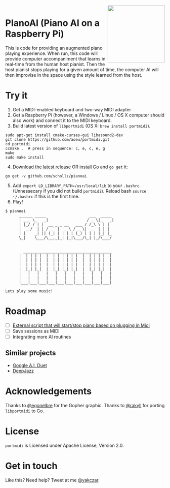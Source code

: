 <img align="right" src="https://rpiai.com/content/images/2017/09/gopher-1.svg" width="180" />

# PIanoAI (Piano AI on a Raspberry Pi)

This is code for providing an augmented piano playing experience. When run, this code will provide computer accompaniment that learns in real-time from the human host pianist. Then the host pianist stops playing for a given amount of time, the computer AI will then improvise in the space using the style learned from the host.

# Try it

1. Get a MIDI-enabled keyboard and two-way MIDI adapter
2. Get a Raspberry Pi (however, a Windows / Linux / OS X computer should also work) and connect it to the MIDI keyboard.
3. Build latest version of `libportmidi` (OS X: `brew install portmidi`).

```
sudo apt-get install cmake-curses-gui libasound2-dev
git clone https://github.com/aoeu/portmidi.git
cd portmidi
ccmake .  # press in sequence: c, e, c, e, g
make
sudo make install
```

4. [Download the latest release](https://github.com/schollz/pianoai/releases/latest) OR [install Go](https://golang.org/dl/) and `go get` it:

```
go get -v github.com/schollz/pianoai
```

5. Add `export LD_LIBRARY_PATH=/usr/local/lib` to your `.bashrc`. (Unnessecary if you did not build `portmidi`). Reload bash `source ~/.bashrc` if this is the first time.
6. Play!

```
$ pianoai
      ______ _____                   ___  _____
      | ___ \_   _|                 / _ \|_   _|
      | |_/ / | |  __ _ _ __   ___ / /_\ \ | |
      |  __/  | | / _` | '_ \ / _ \|  _  | | |
      | |    _| || (_| | | | | (_) | | | |_| |_
      \_|    \___/\__,_|_| |_|\___/\_| |_/\___/


        _______________________________________
      |  | | | |  |  | | | | | |  |  | | | |  |
      |  | | | |  |  | | | | | |  |  | | | |  |
      |  | | | |  |  | | | | | |  |  | | | |  |
      |  |_| |_|  |  |_| |_| |_|  |  |_| |_|  |
      |   |   |   |   |   |   |   |   |   |   |
      |   |   |   |   |   |   |   |   |   |   |
      |___|___|___|___|___|___|___|___|___|___|

Lets play some music!
```

# Roadmap

- [ ] [External script that will start/stop piano based on plugging in Midi](https://raspberrypi.stackexchange.com/questions/19600/is-there-a-way-to-automatically-activate-a-script-when-a-usb-device-connects?newreg=270fe49c413340daa171e1dfdbf96de9)
- [ ] Save sessions as MIDI
- [ ] Integrating more AI routines

## Similar projects

- [Google A.I. Duet](https://github.com/googlecreativelab/aiexperiments-ai-duet)
- [DeepJazz](https://github.com/jisungk/deepjazz)

# Acknowledgements

Thanks to [@egonelbre](https://github.com/egonelbre) for the Gopher graphic.
Thanks to [@rakyll](https://github.com/rakyll) for porting `libportmidi` to Go.

# License

`portmidi` is Licensed under Apache License, Version 2.0.

# Get in touch
 
Like this? Need help? Tweet at me [@yakczar](https://twitter.com/intent/tweet?text=@yakczar%20).
